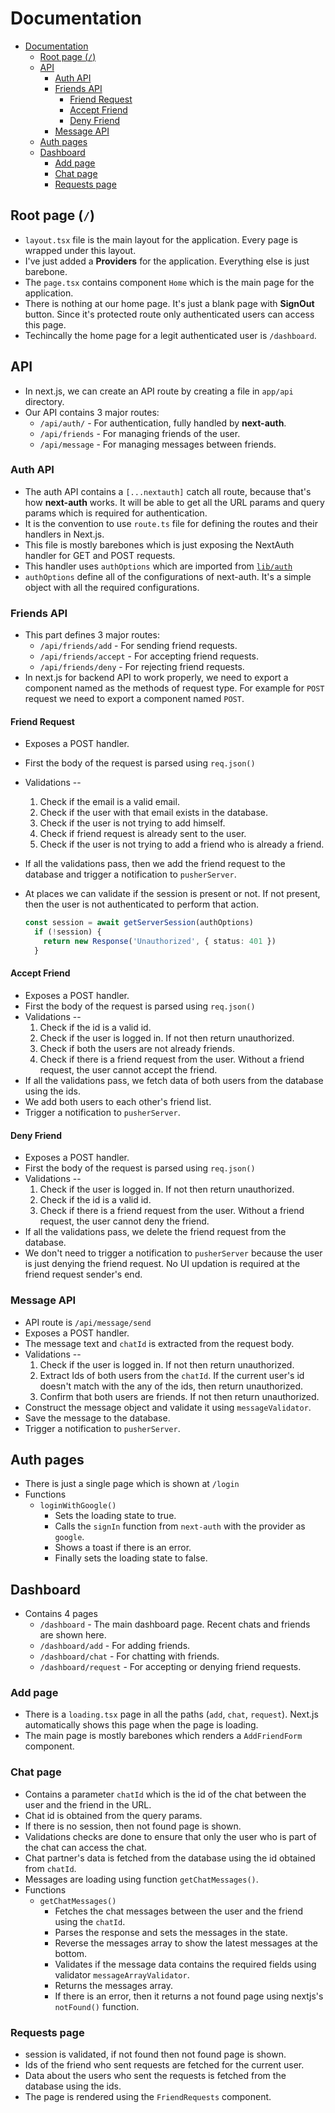 # Documentation

- [Documentation](#documentation)
  - [Root page (`/`)](#root-page-)
  - [API](#api)
    - [Auth API](#auth-api)
    - [Friends API](#friends-api)
      - [Friend Request](#friend-request)
      - [Accept Friend](#accept-friend)
      - [Deny Friend](#deny-friend)
    - [Message API](#message-api)
  - [Auth pages](#auth-pages)
  - [Dashboard](#dashboard)
    - [Add page](#add-page)
    - [Chat page](#chat-page)
    - [Requests page](#requests-page)

## Root page (`/`)

- `layout.tsx` file is the main layout for the application. Every page is wrapped under this layout.
- I've just added a **Providers** for the application. Everything else is just barebone.
- The `page.tsx` contains component `Home` which is the main page for the application.
- There is nothing at our home page. It's just a blank page with **SignOut** button. Since it's protected route only authenticated users can access this page.
- Techincally the home page for a legit authenticated user is `/dashboard`.

## API

- In next.js, we can create an API route by creating a file in `app/api` directory.
- Our API contains 3 major routes:
  - `/api/auth/` - For authentication, fully handled by **next-auth**.
  - `/api/friends` - For managing friends of the user.
  - `/api/message` - For managing messages between friends.

### Auth API

- The auth API contains a `[...nextauth]` catch all route, because that's how **next-auth** works. It will be able to get all the URL params and query params which is required for authentication.
- It is the convention to use `route.ts` file for defining the routes and their handlers in Next.js.
- This file is mostly barebones which is just exposing the NextAuth handler for GET and POST requests.
- This handler uses `authOptions` which are imported from [`lib/auth`](../lib/auth.ts)
- `authOptions` define all of the configurations of next-auth. It's a simple object with all the required configurations.

### Friends API

- This part defines 3 major routes:
  - `/api/friends/add` - For sending friend requests.
  - `/api/friends/accept` - For accepting friend requests.
  - `/api/friends/deny` - For rejecting friend requests.
- In next.js for backend API to work properly, we need to export a component named as the methods of request type. For example for `POST` request we need to export a component named `POST`.

#### Friend Request

- Exposes a POST handler.
- First the body of the request is parsed using `req.json()`
- Validations --
  1. Check if the email is a valid email.
  2. Check if the user with that email exists in the database.
  3. Check if the user is not trying to add himself.
  4. Check if friend request is already sent to the user.
  5. Check if the user is not trying to add a friend who is already a friend.
- If all the validations pass, then we add the friend request to the database and trigger a notification to `pusherServer`.
- At places we can validate if the session is present or not. If not present, then the user is not authenticated to perform that action.

  ```ts
  const session = await getServerSession(authOptions)
    if (!session) {
      return new Response('Unauthorized', { status: 401 })
    }
  ```

#### Accept Friend

- Exposes a POST handler.
- First the body of the request is parsed using `req.json()`
- Validations --
  1. Check if the id is a valid id.
  2. Check if the user is logged in. If not then return unauthorized.
  3. Check if both the users are not already friends.
  4. Check if there is a friend request from the user. Without a friend request, the user cannot accept the friend.
- If all the validations pass, we fetch data of both users from the database using the ids.
- We add both users to each other's friend list.
- Trigger a notification to `pusherServer`.

#### Deny Friend

- Exposes a POST handler.
- First the body of the request is parsed using `req.json()`
- Validations --
  1. Check if the user is logged in. If not then return unauthorized.
  2. Check if the id is a valid id.
  3. Check if there is a friend request from the user. Without a friend request, the user cannot deny the friend.
- If all the validations pass, we delete the friend request from the database.
- We don't need to trigger a notification to `pusherServer` because the user is just denying the friend request. No UI updation is required at the friend request sender's end.

### Message API

- API route is `/api/message/send`
- Exposes a POST handler.
- The message text and `chatId` is extracted from the request body.
- Validations --
  1. Check if the user is logged in. If not then return unauthorized.
  2. Extract Ids of both users from the `chatId`. If the current user's id doesn't match with the any of the ids, then return unauthorized.
  3. Confirm that both users are friends. If not then return unauthorized.
- Construct the message object and validate it using `messageValidator`.
- Save the message to the database.
- Trigger a notification to `pusherServer`.

## Auth pages

- There is just a single page which is shown at `/login`
- Functions
  - `loginWithGoogle()`
    - Sets the loading state to true.
    - Calls the `signIn` function from `next-auth` with the provider as `google`.
    - Shows a toast if there is an error.
    - Finally sets the loading state to false.

## Dashboard

- Contains 4 pages
  - `/dashboard` - The main dashboard page. Recent chats and friends are shown here.
  - `/dashboard/add` - For adding friends.
  - `/dashboard/chat` - For chatting with friends.
  - `/dashboard/request` - For accepting or denying friend requests.

### Add page

- There is a `loading.tsx` page in all the paths (`add`, `chat`, `request`). Next.js automatically shows this page when the page is loading.
- The main page is mostly barebones which renders a `AddFriendForm` component.

### Chat page

- Contains a parameter `chatId` which is the id of the chat between the user and the friend in the URL.
- Chat id is obtained from the query params.
- If there is no session, then not found page is shown.
- Validations checks are done to ensure that only the user who is part of the chat can access the chat.
- Chat partner's data is fetched from the database using the id obtained from `chatId`.
- Messages are loading using function `getChatMessages()`.
- Functions
  - `getChatMessages()`
    - Fetches the chat messages between the user and the friend using the `chatId`.
    - Parses the response and sets the messages in the state.
    - Reverse the messages array to show the latest messages at the bottom.
    - Validates if the message data contains the required fields using validator `messageArrayValidator`.
    - Returns the messages array.
    - If there is an error, then it returns a not found page using nextjs's `notFound()` function.

### Requests page

- session is validated, if not found then not found page is shown.
- Ids of the friend who sent requests are fetched for the current user.
- Data about the users who sent the requests is fetched from the database using the ids.
- The page is rendered using the `FriendRequests` component.
